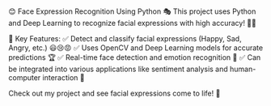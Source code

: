 😊 Face Expression Recognition Using Python 🎭
This project uses Python and Deep Learning to recognize facial expressions with high accuracy! 🧠📸

🔹 Key Features:
✅ Detect and classify facial expressions (Happy, Sad, Angry, etc.) 😃😢😡
✅ Uses OpenCV and Deep Learning models for accurate predictions 🏆
✅ Real-time face detection and emotion recognition 🎥
✅ Can be integrated into various applications like sentiment analysis and human-computer interaction 🤖

Check out my project and see facial expressions come to life! 🚀
